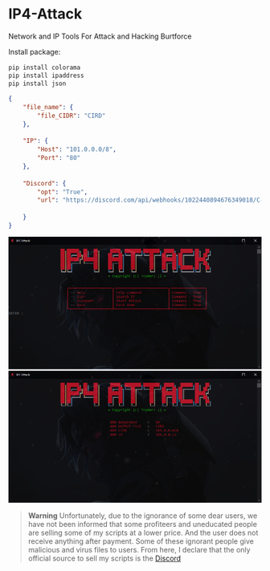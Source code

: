 # IP4-Attack
Network and IP Tools For Attack and Hacking Burtforce

Install package:
```
pip install colorama
pip install ipaddress
pip install json
````

```json
{
    "file_name": {
        "file_CIDR": "CIRD"
    },

    "IP": {
        "Host": "101.0.0.0/8",
        "Port": "80"
    },

    "Discord": {
        "opt": "True",
        "url": "https://discord.com/api/webhooks/1022440894676349018/C-okhgU4X7TnK0rgzQ8EA6-tc4qeks2A-TWG52TfYZCKto5BKAX2hepQYcmkwxbNCNC1"
        
    }
}
```


![](https://github.com/TryWarzFiles/IP4-Attack/blob/main/img/screen1.PNG)
![](https://github.com/TryWarzFiles/IP4-Attack/blob/main/img/screen2.PNG)


> **Warning**
> Unfortunately, due to the ignorance of some dear users, we have not been informed that some profiteers and uneducated people are selling some of my scripts at a lower price. And the user does not receive anything after payment. Some of these ignorant people give malicious and virus files to users. From here, I declare that the only official source to sell my scripts is the [Discord](https://discord.gg/Erz8X9ypMq)
